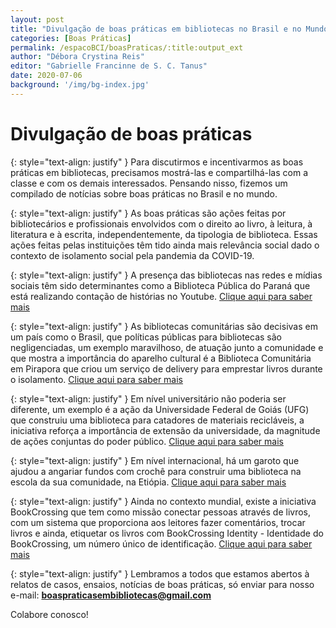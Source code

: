 ```yaml
---
layout: post
title: "Divulgação de boas práticas em bibliotecas no Brasil e no Mundo"
categories: [Boas Práticas]
permalink: /espacoBCI/boasPraticas/:title:output_ext
author: "Débora Crystina Reis"
editor: "Gabrielle Francinne de S. C. Tanus"
date: 2020-07-06
background: '/img/bg-index.jpg'
---
```

# Divulgação de boas práticas

{: style="text-align: justify" }
Para discutirmos e incentivarmos as boas práticas em bibliotecas, precisamos mostrá-las e compartilhá-las com a classe e com os demais interessados. Pensando nisso, fizemos um compilado de notícias sobre boas práticas no Brasil e no mundo. 

{: style="text-align: justify" }
As boas práticas são ações feitas por bibliotecários e profissionais envolvidos com o direito ao livro, à leitura, à literatura e à escrita, independentemente, da tipologia de biblioteca. Essas ações feitas pelas instituições têm tido ainda mais relevância social dado o contexto de isolamento social pela pandemia da COVID-19. 

{: style="text-align: justify" }
A presença das bibliotecas nas redes e mídias sociais têm sido determinantes como a Biblioteca Pública do Paraná que está realizando contação de histórias no Youtube. [Clique aqui para saber mais](http://www.comunicacao.pr.gov.br/Noticia/Biblioteca-Publica-lanca-canal-de-contacao-de-historias-no-YouTube)

{: style="text-align: justify" }
As bibliotecas comunitárias são decisivas em um país como o Brasil, que políticas públicas para bibliotecas são negligenciadas, um exemplo maravilhoso, de atuação junto a comunidade e que mostra a importância do aparelho cultural é a Biblioteca Comunitária em Pirapora que criou um serviço de delivery para emprestar livros durante o isolamento. [Clique aqui para saber mais](https://g1.globo.com/mg/grande-minas/noticia/2020/04/08/biblioteca-comunitaria-cria-servico-de-delivery-para-emprestar-livros-durante-pandemia-do-coronavirus.ghtml)

{: style="text-align: justify" }
Em nível universitário não poderia ser diferente, um exemplo é a ação da Universidade Federal de Goiás (UFG) que construiu uma biblioteca para catadores de materiais recicláveis, a iniciativa reforça a importância de extensão da universidade, da magnitude de ações conjuntas do poder público. [Clique aqui para saber mais](https://www.ufg.br/n/101592-ufg-constroi-biblioteca-para-catadores-de-materiais-reciclaveis)

{: style="text-align: justify" }
Em nível internacional, há um garoto que ajudou a angariar fundos com crochê para construir uma biblioteca na escola da sua comunidade, na Etiópia. [Clique aqui para saber mais](https://casavogue.globo.com/LazerCultura/Gente/noticia/2020/06/garoto-de-12-anos-cria-croches-para-construir-biblioteca-em-sua-comunidade-natal.html)

{: style="text-align: justify" }
Ainda no contexto mundial, existe a iniciativa BookCrossing que tem como missão conectar pessoas através de livros, com um sistema que proporciona aos leitores fazer comentários, trocar livros e ainda, etiquetar os livros com BookCrossing Identity - Identidade do BookCrossing, um número único de identificação. [Clique aqui para saber mais](https://www.bookcrossing.com/about)

{: style="text-align: justify" }
Lembramos a todos que estamos abertos à relatos de casos, ensaios, notícias de boas práticas, só enviar para nosso e-mail: **boaspraticasembibliotecas@gmail.com**

Colabore conosco!
